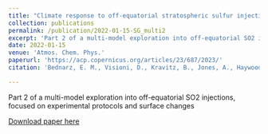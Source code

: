 ```yaml
---
title: "Climate response to off-equatorial stratospheric sulfur injections in three Earth System Models - Part 2: stratospheric and free-tropospheric response"
collection: publications
permalink: /publication/2022-01-15-SG_multi2
excerpt: 'Part 2 of a multi-model exploration into off-equatorial SO2 injections, focused on stratospheric changes'
date: 2022-01-15
venue: 'Atmos. Chem. Phys.'
paperurl: 'https://acp.copernicus.org/articles/23/687/2023/'
citation: 'Bednarz, E. M., Visioni, D., Kravitz, B., Jones, A., Haywood, J. M., Richter, J., MacMartin, D. G., and Braesicke, P.: Climate response to off-equatorial stratospheric sulfur injections in three Earth system models ? Part 2: Stratospheric and free-tropospheric response, Atmos. Chem. Phys., 23, 687?709, https://doi.org/10.5194/acp-23-687-2023, 20232'

---
```

Part 2 of a multi-model exploration into off-equatorial SO2 injections, focused on experimental protocols and surface changes

[Download paper here](https://acp.copernicus.org/articles/23/687/2023/)